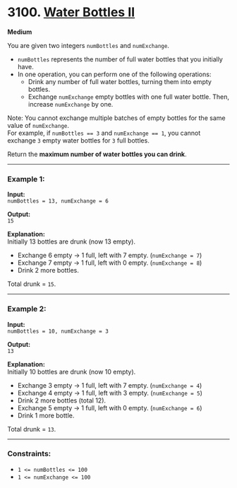 # 3100. [Water Bottles II](https://leetcode.com/problems/water-bottles-ii)

**Medium**

You are given two integers `numBottles` and `numExchange`.

- `numBottles` represents the number of full water bottles that you initially have.  
- In one operation, you can perform one of the following operations:
  - Drink any number of full water bottles, turning them into empty bottles.
  - Exchange `numExchange` empty bottles with one full water bottle. Then, increase `numExchange` by one.

Note: You cannot exchange multiple batches of empty bottles for the same value of `numExchange`.  
For example, if `numBottles == 3` and `numExchange == 1`, you cannot exchange `3` empty water bottles for `3` full bottles.

Return the **maximum number of water bottles you can drink**.

---

### Example 1:

**Input:**  
`numBottles = 13, numExchange = 6`  

**Output:**  
`15`  

**Explanation:**  
Initially 13 bottles are drunk (now 13 empty).  
- Exchange 6 empty → 1 full, left with 7 empty. (`numExchange = 7`)  
- Exchange 7 empty → 1 full, left with 0 empty. (`numExchange = 8`)  
- Drink 2 more bottles.  

Total drunk = `15`.

---

### Example 2:

**Input:**  
`numBottles = 10, numExchange = 3`  

**Output:**  
`13`  

**Explanation:**  
Initially 10 bottles are drunk (now 10 empty).  
- Exchange 3 empty → 1 full, left with 7 empty. (`numExchange = 4`)  
- Exchange 4 empty → 1 full, left with 3 empty. (`numExchange = 5`)  
- Drink 2 more bottles (total 12).  
- Exchange 5 empty → 1 full, left with 0 empty. (`numExchange = 6`)  
- Drink 1 more bottle.  

Total drunk = `13`.

---

### Constraints:

- `1 <= numBottles <= 100`  
- `1 <= numExchange <= 100`

        